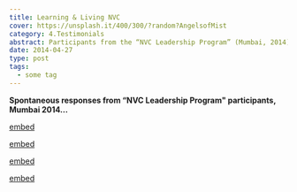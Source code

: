 ```yaml
---
title: Learning & Living NVC
cover: https://unsplash.it/400/300/?random?AngelsofMist
category: 4.Testimonials
abstract: Participants from the “NVC Leadership Program” (Mumbai, 2014) share their spontaneous thoughts about what NVC means to them and how they live it.
date: 2014-04-27
type: post
tags:
  - some tag
---
```


**Spontaneous responses from “NVC Leadership Program" participants, Mumbai 2014…**

[embed](https://www.youtube.com/watch?v=O3gJNdraz0Y)

[embed](https://www.youtube.com/watch?v=h8oYQ2Zh28Y)

[embed](https://www.youtube.com/watch?v=h-uuOKdmAPs)

[embed](https://www.youtube.com/watch?v=DOEc7DzvqUw)
